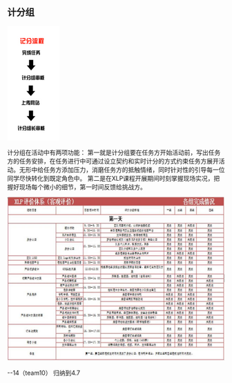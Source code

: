 ## 计分组
![0](../assets/challenger_preparation/rater/00.jpg)

计分组在活动中有两项功能：
第一就是计分组要在任务方开始活动前，写出任务方的任务安排，在任务进行中可通过设立契约和实时计分的方式约束任务方展开活动。无形中给任务方添加压力，消磨任务方的抵触情绪，同时针对性的引导每一位同学尽快转化到既定角色中。
第二是在XLP课程开展期间时刻掌握现场实况，把握好现场每个微小的细节，第一时间反馈给挑战方。

![0](../assets/challenger_preparation/rater/01.jpg)


--14（team10）
归纳到4.7
